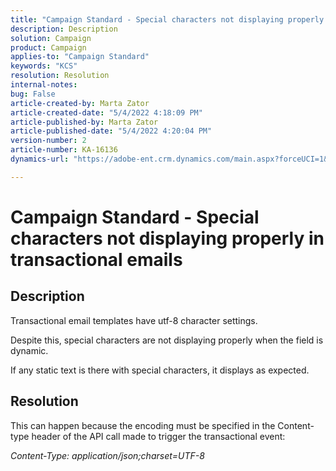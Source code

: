 ```yaml
---
title: "Campaign Standard - Special characters not displaying properly in transactional emails"
description: Description
solution: Campaign
product: Campaign
applies-to: "Campaign Standard"
keywords: "KCS"
resolution: Resolution
internal-notes: 
bug: False
article-created-by: Marta Zator
article-created-date: "5/4/2022 4:18:09 PM"
article-published-by: Marta Zator
article-published-date: "5/4/2022 4:20:04 PM"
version-number: 2
article-number: KA-16136
dynamics-url: "https://adobe-ent.crm.dynamics.com/main.aspx?forceUCI=1&pagetype=entityrecord&etn=knowledgearticle&id=5e5514c7-c5cb-ec11-a7b5-6045bd00d4f5"

---
```

# Campaign Standard - Special characters not displaying properly in transactional emails

## Description


Transactional email templates have utf-8 character settings.

 Despite this, special characters are not displaying properly when the field is dynamic.

If any static text is there with special characters, it displays as expected.


## Resolution


This can happen because the encoding must be specified in the Content-type header of the API call made to trigger the transactional event:

*Content-Type: application/json;charset=UTF-8*
